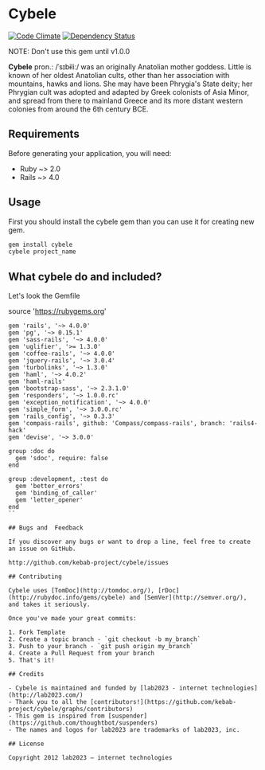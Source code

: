 # Cybele

[![Code Climate](https://codeclimate.com/github/kebab-project/cybele.png)](https://codeclimate.com/github/kebab-project/cybele)
[![Dependency Status](https://gemnasium.com/kebab-project/cybele.png)](https://gemnasium.com/kebab-project/cybele)

NOTE: Don't use this gem until v1.0.0

**Cybele** pron.: /ˈsɪbɨliː/ was an originally Anatolian mother goddess. Little is known of her oldest Anatolian cults,
other than her association with mountains, hawks and lions. She may have been Phrygia's State deity; her Phrygian cult
was adopted and adapted by Greek colonists of Asia Minor, and spread from there to mainland Greece and its more distant
western colonies from around the 6th century BCE.

## Requirements

Before generating your application, you will need:

* Ruby ~> 2.0
* Rails ~> 4.0

## Usage

First you should install the cybele gem than you can use it for creating new gem.

```ruby
gem install cybele
cybele project_name
```

## What cybele do and included?

Let's look the Gemfile

source 'https://rubygems.org'

```
gem 'rails', '~> 4.0.0'
gem 'pg', '~> 0.15.1'
gem 'sass-rails', '~> 4.0.0'
gem 'uglifier', '>= 1.3.0'
gem 'coffee-rails', '~> 4.0.0'
gem 'jquery-rails', '~> 3.0.4'
gem 'turbolinks', '~> 1.3.0'
gem 'haml', '~> 4.0.2'
gem 'haml-rails'
gem 'bootstrap-sass', '~> 2.3.1.0'
gem 'responders', '~> 1.0.0.rc'
gem 'exception_notification', '~> 4.0.0'
gem 'simple_form', '~> 3.0.0.rc'
gem 'rails_config', '~> 0.3.3'
gem 'compass-rails', github: 'Compass/compass-rails', branch: 'rails4-hack'
gem 'devise', '~> 3.0.0'

group :doc do
  gem 'sdoc', require: false
end

group :development, :test do
  gem 'better_errors'
  gem 'binding_of_caller'
  gem 'letter_opener'
end
``

## Bugs and  Feedback

If you discover any bugs or want to drop a line, feel free to create an issue on GitHub.

http://github.com/kebab-project/cybele/issues

## Contributing

Cybele uses [TomDoc](http://tomdoc.org/), [rDoc](http://rubydoc.info/gems/cybele) and [SemVer](http://semver.org/), and takes it seriously.

Once you've made your great commits:

1. Fork Template
2. Create a topic branch - `git checkout -b my_branch`
3. Push to your branch - `git push origin my_branch`
4. Create a Pull Request from your branch
5. That's it!

## Credits

- Cybele is maintained and funded by [lab2023 - internet technologies](http://lab2023.com/)
- Thank you to all the [contributors!](https://github.com/kebab-project/cybele/graphs/contributors)
- This gem is inspired from [suspender](https://github.com/thoughtbot/suspenders)
- The names and logos for lab2023 are trademarks of lab2023, inc.

## License

Copyright 2012 lab2023 – internet technologies
